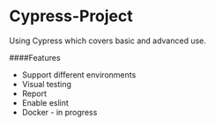# Cypress-Project
Using Cypress which covers basic and advanced use.

####Features
* Support different environments
* Visual testing
* Report
* Enable eslint
* Docker - in progress